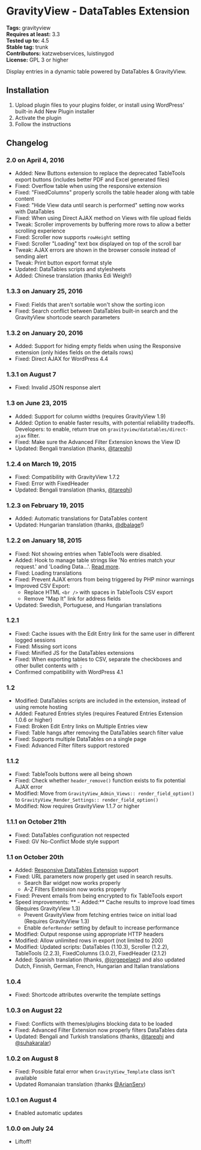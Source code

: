 # GravityView - DataTables Extension #
**Tags:** gravityview  
**Requires at least:** 3.3  
**Tested up to:** 4.5  
**Stable tag:** trunk  
**Contributors:** katzwebservices, luistinygod  
**License:** GPL 3 or higher  

Display entries in a dynamic table powered by DataTables & GravityView.

## Installation ##

1. Upload plugin files to your plugins folder, or install using WordPress' built-in Add New Plugin installer
2. Activate the plugin
3. Follow the instructions

## Changelog ##

### 2.0 on April 4, 2016 ###

* Added: New Buttons extension to replace the deprecated TableTools export buttons (includes better PDF and Excel generated files)
* Fixed: Overflow table when using the responsive extension
* Fixed: "FixedColumns" properly scrolls the table header along with table content
* Fixed: "Hide View data until search is performed" setting now works with DataTables
* Fixed: When using Direct AJAX method on Views with file upload fields
* Tweak: Scroller improvements by buffering more rows to allow a better scrolling experience
* Fixed: Scroller now supports `rowHeight` setting
* Fixed: Scroller "Loading" text box displayed on top of the scroll bar
* Tweak: AJAX errors are shown in the browser console instead of sending alert
* Tweak: Print button export format style
* Updated: DataTables scripts and stylesheets
* Added: Chinese translation (thanks Edi Weigh!)

### 1.3.3 on January 25, 2016 ###
* Fixed: Fields that aren't sortable won't show the sorting icon
* Fixed: Search conflict between DataTables built-in search and the GravityView shortcode search parameters

### 1.3.2 on January 20, 2016 ###
* Added: Support for hiding empty fields when using the Responsive extension (only hides fields on the details rows)
* Fixed: Direct AJAX for WordPress 4.4

### 1.3.1 on August 7 ###
* Fixed: Invalid JSON response alert

### 1.3 on June 23, 2015 ###
* Added: Support for column widths (requires GravityView 1.9)
* Added: Option to enable faster results, with potential reliability tradeoffs. Developers: to enable, return true on `gravityview/datatables/direct-ajax` filter.
* Fixed: Make sure the Advanced Filter Extension knows the View ID
* Updated: Bengali translation (thanks, [@tareqhi](https://www.transifex.com/accounts/profile/tareqhi/))

### 1.2.4 on March 19, 2015 ###
* Fixed: Compatibility with GravityView 1.7.2
* Fixed: Error with FixedHeader
* Updated: Bengali translation (thanks, [@tareqhi](https://www.transifex.com/accounts/profile/tareqhi/))

### 1.2.3 on February 19, 2015 ###
* Added: Automatic translations for DataTables content
* Updated: Hungarian translation (thanks, [@dbalage](https://www.transifex.com/accounts/profile/dbalage/)!)

### 1.2.2 on January 18, 2015 ###
* Fixed: Not showing entries when TableTools were disabled.
* Added: Hook to manage table strings like 'No entries match your request.' and 'Loading Data...'. [Read more](https://gravityview.co/support/documentation/203282029/).
* Fixed: Loading translations
* Fixed: Prevent AJAX errors from being triggered by PHP minor warnings
* Improved CSV Export:
    - Replace HTML `<br />` with spaces in TableTools CSV export
    - Remove "Map It" link for address fields
* Updated: Swedish, Portuguese, and Hungarian translations

### 1.2.1 ###
* Fixed: Cache issues with the Edit Entry link for the same user in different logged sessions
* Fixed: Missing sort icons
* Fixed: Minified JS for the DataTables extensions
* Fixed: When exporting tables to CSV, separate the checkboxes and other bullet contents with `;`
* Confirmed compatibility with WordPress 4.1

### 1.2 ###
* Modified: DataTables scripts are included in the extension, instead of using remote hosting
* Added: Featured Entries styles (requires Featured Entries Extension 1.0.6 or higher)
* Fixed: Broken Edit Entry links on Multiple Entries view
* Fixed: Table hangs after removing the DataTables search filter value
* Fixed: Supports multiple DataTables on a single page
* Fixed: Advanced Filter filters support restored

### 1.1.2 ###
* Fixed: TableTools buttons were all being shown
* Fixed: Check whether `header_remove()` function exists to fix potential AJAX error
* Modified: Move from `GravityView_Admin_Views:: render_field_option()` to `GravityView_Render_Settings:: render_field_option()`
* Modified: Now requires GravityView 1.1.7 or higher

### 1.1.1 on October 21th ###
* Fixed: DataTables configuration not respected
* Fixed: GV No-Conflict Mode style support

### 1.1 on October 20th ###
* Added: [Responsive DataTables Extension](https://datatables.net/extensions/responsive/) support
* Fixed: URL parameters now properly get used in search results.
    * Search Bar widget now works properly
    * A-Z Filters Extension now works properly
* Fixed: Prevent emails from being encrypted to fix TableTools export
* Speed improvements:
**    - Added:** Cache results to improve load times (Requires GravityView 1.3)  
    - Prevent GravityView from fetching entries twice on initial load (Requires GravityView 1.3)
    - Enable `deferRender` setting by default to increase performance
* Modified: Output response using appropriate HTTP headers
* Modified: Allow unlimited rows in export (not limited to 200)
* Modified: Updated scripts: DataTables (1.10.3), Scroller (1.2.2), TableTools (2.2.3), FixedColumns (3.0.2), FixedHeader (2.1.2)
* Added: Spanish translation (thanks, [@jorgepelaez](https://www.transifex.com/accounts/profile/jorgepelaez/)) and also updated Dutch, Finnish, German, French, Hungarian and Italian translations

### 1.0.4 ###
* Fixed: Shortcode attributes overwrite the template settings

### 1.0.3 on August 22 ###
* Fixed: Conflicts with themes/plugins blocking data to be loaded
* Fixed: Advanced Filter Extension now properly filters DataTables data
* Updated: Bengali and Turkish translations (thanks, [@tareqhi](https://www.transifex.com/accounts/profile/tareqhi/) and [@suhakaralar](https://www.transifex.com/accounts/profile/suhakaralar/))

### 1.0.2 on August 8 ###
* Fixed: Possible fatal error when `GravityView_Template` class isn't available
* Updated Romanaian translation (thanks [@ArianServ](https://www.transifex.com/accounts/profile/ArianServ/))

### 1.0.1 on August 4 ###
* Enabled automatic updates

### 1.0.0 on July 24 ###
* Liftoff!


